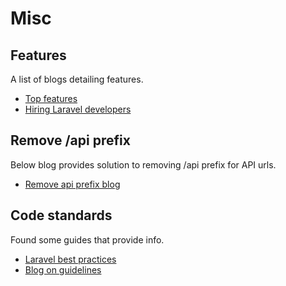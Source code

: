 # Misc

## Features

A list of blogs detailing features.

- [Top features](https://medium.com/@ronak8036/top-features-of-laravel-php-framework-9082ac9eb4f2)
- [Hiring Laravel developers](https://www.coruscatesolution.com/things-to-consider-to-hire-dedicated-laravel-developers/)

## Remove /api prefix

Below blog provides solution to removing /api prefix for API urls.

- [Remove api prefix blog](https://medium.com/@arthajonar/remove-api-prefix-from-url-on-laravel-35ed585f3a53)

## Code standards

Found some guides that provide info.

- [Laravel best practices](https://www.laravelbestpractices.com/)
- [Blog on guidelines](https://guidelines.spatie.be/code-style/laravel-php#general-php-rules)
